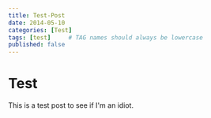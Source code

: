 ```yaml
---
title: Test-Post
date: 2014-05-10
categories: [Test]
tags: [test]     # TAG names should always be lowercase
published: false
---
```


# Test
This is a test post to see if I'm an idiot.